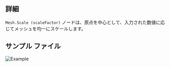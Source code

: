## 詳細
`Mesh.Scale (scaleFactor)` ノードは、原点を中心として、入力された数値に応じてメッシュを均一にスケールします。

## サンプル ファイル

![Example](./Autodesk.DesignScript.Geometry.Mesh.Scale(mesh,%20scaleFactor)_img.jpg)

